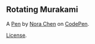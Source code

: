 Rotating Murakami
-----------------


A [Pen](https://codepen.io/nchen1561/pen/LYRMONw) by [Nora Chen](https://codepen.io/nchen1561) on [CodePen](https://codepen.io).

[License](https://codepen.io/nchen1561/pen/LYRMONw/license).